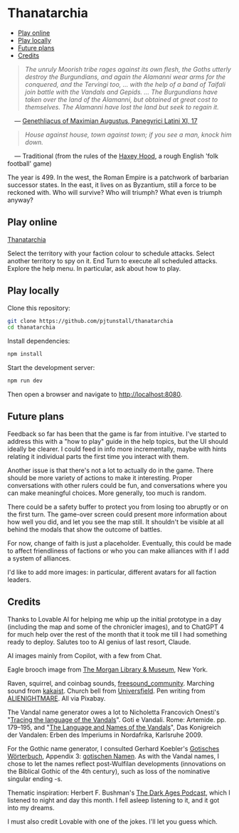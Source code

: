 # Thanatarchia

- [Play online](#play-online)
- [Play locally](#play-locally)
- [Future plans](#future-plans)
- [Credits](#credits)

> _The unruly Moorish tribe rages against its own flesh, the Goths utterly destroy the Burgundians, and again the Alamanni wear arms for the conquered, and the Tervingi too, ... with the help of a band of Taifali join battle with the Vandals and Gepids. ... The Burgundians have taken over the land of the Alamanni, but obtained at great cost to themselves. The Alamanni have lost the land but seek to regain it._

&nbsp;&nbsp;&nbsp;&nbsp;— [Genethliacus of Maximian Augustus, Panegyrici Latini XI, 17](https://www.jassa.org/?p=7497)

> _House against house, town against town; if you see a man, knock him down._

&nbsp;&nbsp;&nbsp;&nbsp;— Traditional (from the rules of the [Haxey Hood](https://en.wikipedia.org/wiki/Haxey_Hood), a rough English 'folk football' game)

The year is 499. In the west, the Roman Empire is a patchwork of barbarian successor states. In the east, it lives on as Byzantium, still a force to be reckoned with. Who will survive? Who will triumph? What even is triumph anyway?

## Play online

[Thanatarchia](https://thanatarchia.netlify.app/)

Select the territory with your faction colour to schedule attacks. Select another territory to spy on it. End Turn to execute all scheduled attacks. Explore the help menu. In particular, ask about how to play.

## Play locally

Clone this repository:

```sh
git clone https://github.com/pjtunstall/thanatarchia
cd thanatarchia

```

Install dependencies:

```sh
npm install
```

Start the development server:

```sh
npm run dev
```

Then open a browser and navigate to [http://localhost:8080](http://localhost:8080).

## Future plans

Feedback so far has been that the game is far from intuitive. I've started to address this with a "how to play" guide in the help topics, but the UI should ideally be clearer. I could feed in info more incrementally, maybe with hints relating it individual parts the first time you interact with them.

Another issue is that there's not a lot to actually do in the game. There should be more variety of actions to make it interesting. Proper conversations with other rulers could be fun, and conversations where you can make meaningful choices. More generally, too much is random.

There could be a safety buffer to protect you from losing too abruptly or on the first turn. The game-over screen could present more information about how well you did, and let you see the map still. It shouldn't be visible at all behind the modals that show the outcome of battles.

For now, change of faith is just a placeholder. Eventually, this could be made to affect friendliness of factions or who you can make alliances with if I add a system of alliances.

I'd like to add more images: in particular, different avatars for all faction leaders.

## Credits

Thanks to Lovable AI for helping me whip up the initial prototype in a day (including the map and some of the chronicler images), and to ChatGPT 4 for much help over the rest of the month that it took me till I had something ready to deploy. Salutes too to AI genius of last resort, Claude.

AI images mainly from Copilot, with a few from Chat.

Eagle brooch image from [The Morgan Library & Museum](https://www.themorgan.org/objects/item/290015), New York.

Raven, squirrel, and coinbag sounds, [freesound_community](https://pixabay.com/users/freesound_community-46691455/). Marching sound from [kakaist](https://pixabay.com/users/kakaist-48093450). Church bell from [Universfield](https://pixabay.com/users/universfield-28281460). Pen writing from [ALIENIGHTMARE](https://pixabay.com/users/alienightmare-42489797). All via Pixabay.

The Vandal name generator owes a lot to Nicholetta Francovich Onesti's "[Tracing the language of the Vandals](https://www.academia.edu/691311/Tracing_the_Language_of_the_Vandals)". Goti e Vandali. Rome: Artemide. pp. 179–195, and "[The Language and Names of the Vandals](https://www.academia.edu/1516556/THE_LANGUAGE_AND_NAMES_OF_THE_VANDALS)", Das Konigreich der Vandalen: Erben des Imperiums in Nordafrika, Karlsruhe 2009.

For the Gothic name generator, I consulted Gerhard Koebler's [Gotisches Wörterbuch](https://www.koeblergerhard.de/gotwbhin.html), Appendix 3: [gotischen Namen](https://www.koeblergerhard.de/got/tg/got_namen.pdf). As with the Vandal names, I chose to let the names reflect post-Wulfilan developments (innovations on the Biblical Gothic of the 4th century), such as loss of the nominative singular ending -s.

Thematic inspiration: Herbert F. Bushman's [The Dark Ages Podcast](https://darkagespod.com/), which I listened to night and day this month. I fell asleep listening to it, and it got into my dreams.

I must also credit Lovable with one of the jokes. I'll let you guess which.
